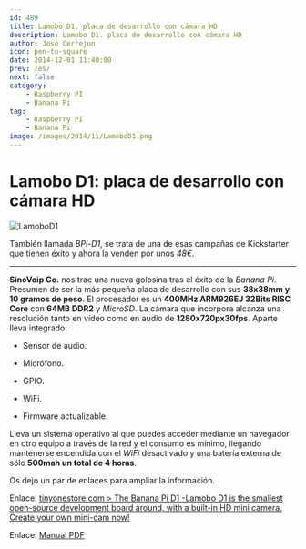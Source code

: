 ```yaml
---
id: 489
title: Lamobo D1. placa de desarrollo con cámara HD
description: Lamobo D1. placa de desarrollo con cámara HD
author: Jose Cerrejon
icon: pen-to-square
date: 2014-12-01 11:40:00
prev: /es/
next: false
category:
    - Raspberry PI
    - Banana Pi
tag:
    - Raspberry PI
    - Banana Pi
image: /images/2014/11/LamoboD1.png
---
```


# Lamobo D1: placa de desarrollo con cámara HD

![LamoboD1](/images/2014/11/LamoboD1.png)

También llamada _BPi-D1_, se trata de una de esas campañas de Kickstarter que tienen éxito y ahora la venden por unos _48€_.

---

**SinoVoip Co.** nos trae una nueva golosina tras el éxito de la _Banana Pi_. Presumen de ser la más pequeña placa de desarrollo con sus **38x38mm y 10 gramos de peso**. El procesador es un **400MHz ARM926EJ 32Bits RISC Core** con **64MB DDR2** y _MicroSD_. La cámara que incorpora alcanza una resolución tanto en vídeo como en audio de **1280x720px30fps**. Aparte lleva integrado:

-   Sensor de audio.

-   Micrófono.

-   GPIO.

-   WiFi.

-   Firmware actualizable.

Lleva un sistema operativo al que puedes acceder mediante un navegador en otro equipo a través de la red y el consumo es mínimo, llegando mantenerse encendida con el _WiFi_ desactivado y una batería externa de sólo **500mah un total de 4 horas**.

Os dejo un par de enlaces para ampliar la información.

Enlace: [tinyonestore.com > The Banana Pi D1 -Lamobo D1 is the smallest open-source development board around, with a built-in HD mini camera. Create your own mini-cam now!](https://tinyonestore.com/blogs/blog/18188839-the-banana-pi-d1-lamobo-d1-is-the-smallest-open-source-development-board-around-with-a-built-in-hd-mini-camera-create-your-own-mini-cam-now)

Enlace: [Manual PDF](https://tinyonetutorials.com/pdf/BPI-D1%20User%20Manual%20V2.0-EN-1.pdf)
